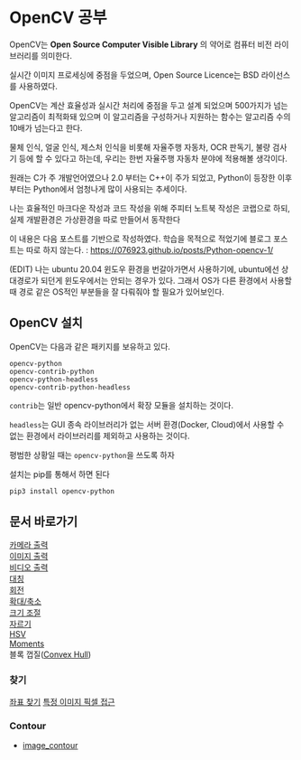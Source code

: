 # OpenCV 공부

OpenCV는 **Open Source Computer Visible Library** 의 약어로 컴퓨터 비전 라이브러리를 의미한다.
   
실시간 이미지 프로세싱에 중점을 두었으며, Open Source Licence는 BSD 라이선스를 사용하였다.

OpenCV는 계산 효율성과 실시간 처리에 중점을 두고 설계 되었으며
500가지가 넘는 알고리즘이 최적화돼 있으며 이 알고리즘을 구성하거나 지원하는 함수는 알고리즘 수의 10배가 넘는다고 한다.

물체 인식, 얼굴 인식, 제스처 인식을 비롯해 자율주행 자동차, OCR 판독기, 불량 검사기 등에 할 수 있다고 하는데, 우리는 한번 자율주행 자동차 분야에 적용해볼 생각이다. 

원래는 C가 주 개발언어였으나 2.0 부터는 C++이 주가 되었고, Python이 등장한 이후부터는 Python에서 엄청나게 많이 사용되는 추세이다.

나는 효율적인 마크다운 작성과 코드 작성을 위해 주피터 노트북 작성은 코랩으로 하되, 실제 개발환경은 가상환경을 따로 만들어서 동작한다

이 내용은 다음 포스트를 기반으로 작성하였다. 학습을 목적으로 적었기에 블로그 포스트는 따로 하지 않는다. : https://076923.github.io/posts/Python-opencv-1/

(EDIT) 나는 ubuntu 20.04 윈도우 환경을 번갈아가면서 사용하기에, ubuntu에선 상대경로가 되던게 윈도우에서는 안되는 경우가 있다. 그래서 OS가 다른 환경에서 사용할 때 경로 같은 OS적인 부분들을 잘 다뤄줘야 할 필요가 있어보인다.

## OpenCV 설치

OpenCV는 다음과 같은 패키지를 보유하고 있다.

```
opencv-python
opencv-contrib-python
opencv-python-headless
opencv-contrib-python-headless
```

`contrib`는 일반 opencv-python에서 확장 모듈을 설치하는 것이다.

`headless`는 GUI 종속 라이브러리가 없는 서버 환경(Docker, Cloud)에서 사용할 수 없는 환경에서 라이브러리를 제외하고 사용하는 것이다.

평범한 상황일 때는 `opencv-python`을 쓰도록 하자

설치는 pip를 통해서 하면 된다

```sh
pip3 install opencv-python
```

## 문서 바로가기

[카메라 출력](concept/Call_Camera.md)   
[이미지 출력](concept/Call_Image.md)   
[비디오 출력](concept/Call_Video.md)   
[대칭](concept/Reverse.md)   
[회전](concept/Rotate.md)   
[확대/축소](concept/zoom.md)   
[크기 조절](concept/resize.md)   
[자르기](concept/Slice.md)   
[HSV](concept/HSV.md)   
[Moments](concept/moment.md)   
블록 껍질([Convex Hull](concept/convex_hull.md))

### 찾기

[좌표 찾기](concept/Find_coordinate.md)
[특정 이미지 픽셀 접근](concept/)

### Contour

- [image_contour](concept/image_contour.md)